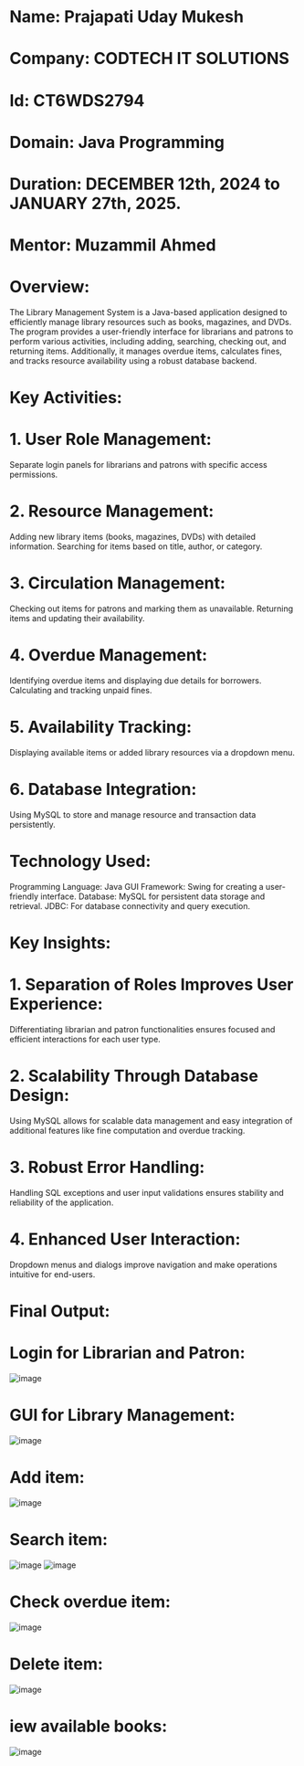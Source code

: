 # Name: Prajapati Uday Mukesh
# Company: CODTECH IT SOLUTIONS 
# Id: CT6WDS2794
# Domain: Java Programming
# Duration: DECEMBER 12th, 2024 to JANUARY 27th, 2025.
# Mentor: Muzammil Ahmed

# Overview:
The Library Management System is a Java-based application designed to efficiently manage library resources such as books, magazines, and DVDs. The program provides a user-friendly interface for librarians and patrons to perform various activities, including adding, searching, checking out, and returning items. Additionally, it manages overdue items, calculates fines, and tracks resource availability using a robust database backend.

# Key Activities:
# 1. User Role Management:
Separate login panels for librarians and patrons with specific access permissions.

# 2. Resource Management:
Adding new library items (books, magazines, DVDs) with detailed information.
Searching for items based on title, author, or category.

# 3. Circulation Management:
Checking out items for patrons and marking them as unavailable.
Returning items and updating their availability.

# 4. Overdue Management:
Identifying overdue items and displaying due details for borrowers.
Calculating and tracking unpaid fines.

# 5. Availability Tracking:
Displaying available items or added library resources via a dropdown menu.

# 6. Database Integration:
Using MySQL to store and manage resource and transaction data persistently.

# Technology Used:
Programming Language: Java
GUI Framework: Swing for creating a user-friendly interface.
Database: MySQL for persistent data storage and retrieval.
JDBC: For database connectivity and query execution.

# Key Insights:
# 1. Separation of Roles Improves User Experience:
Differentiating librarian and patron functionalities ensures focused and efficient interactions for each user type.

# 2. Scalability Through Database Design:
Using MySQL allows for scalable data management and easy integration of additional features like fine computation and overdue tracking.

# 3. Robust Error Handling:
Handling SQL exceptions and user input validations ensures stability and reliability of the application.

# 4. Enhanced User Interaction:
Dropdown menus and dialogs improve navigation and make operations intuitive for end-users.

# Final Output:
# Login for Librarian and Patron:
![image](https://github.com/user-attachments/assets/5e53e76d-acee-4d4a-b47f-3fe019fc0087)
# GUI for Library Management:
![image](https://github.com/user-attachments/assets/d17967e7-e24f-4490-843d-df82e9a78ad0)
# Add item:
![image](https://github.com/user-attachments/assets/409ab0f7-c591-4f9b-9d8d-2f17817461d5)
# Search item:
![image](https://github.com/user-attachments/assets/2160b913-34fb-470d-ba59-d41e91e99099)
![image](https://github.com/user-attachments/assets/d82475f6-6ec6-4a68-bbb0-05833c4f7b64)
# Check overdue item:
![image](https://github.com/user-attachments/assets/8788a44d-a158-4ea4-a471-bbbb062e513d)
# Delete item:
![image](https://github.com/user-attachments/assets/3e08e4ca-188a-48d9-afb7-4bac0e44f937)
# iew available books:
![image](https://github.com/user-attachments/assets/3e29e2a9-7133-4186-b002-31cbcdcbc038)
